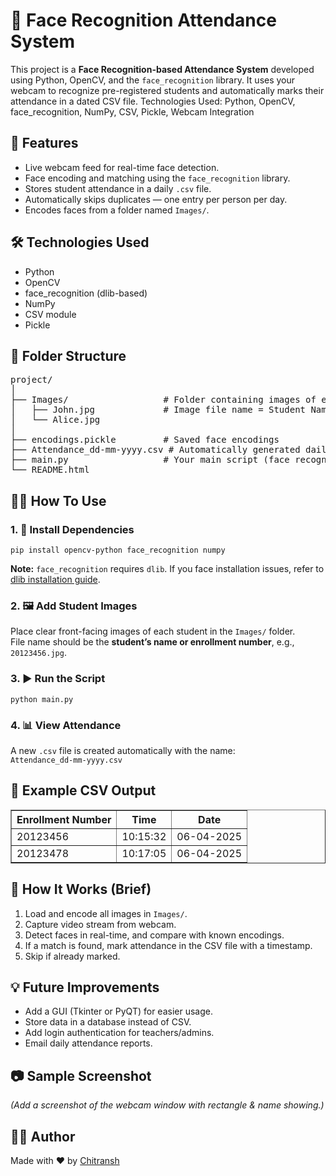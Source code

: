 <h1>📸 Face Recognition Attendance System</h1>

<p>This project is a <strong>Face Recognition-based Attendance System</strong> developed using Python, OpenCV, and the <code>face_recognition</code> library. It uses your webcam to recognize pre-registered students and automatically marks their attendance in a dated CSV file. Technologies Used: Python, OpenCV, face_recognition, NumPy, CSV, Pickle, Webcam Integration</p>

<h2>🚀 Features</h2>
<ul>
  <li>Live webcam feed for real-time face detection.</li>
  <li>Face encoding and matching using the <code>face_recognition</code> library.</li>
  <li>Stores student attendance in a daily <code>.csv</code> file.</li>
  <li>Automatically skips duplicates — one entry per person per day.</li>
  <li>Encodes faces from a folder named <code>Images/</code>.</li>
</ul>

<h2>🛠️ Technologies Used</h2>
<ul>
  <li>Python</li>
  <li>OpenCV</li>
  <li>face_recognition (dlib-based)</li>
  <li>NumPy</li>
  <li>CSV module</li>
  <li>Pickle</li>
</ul>

<h2>📂 Folder Structure</h2>
<pre>
project/
│
├── Images/                  # Folder containing images of enrolled students
│   ├── John.jpg             # Image file name = Student Name
│   └── Alice.jpg
│
├── encodings.pickle         # Saved face encodings
├── Attendance_dd-mm-yyyy.csv # Automatically generated daily attendance file
├── main.py                  # Your main script (face recognition code)
└── README.html
</pre>

<h2>🧑‍🏫 How To Use</h2>

<h3>1. 🔧 Install Dependencies</h3>
<pre><code>pip install opencv-python face_recognition numpy</code></pre>
<p><strong>Note:</strong> <code>face_recognition</code> requires <code>dlib</code>. If you face installation issues, refer to <a href="https://pypi.org/project/dlib/" target="_blank">dlib installation guide</a>.</p>

<h3>2. 🖼 Add Student Images</h3>
<p>Place clear front-facing images of each student in the <code>Images/</code> folder.<br>
File name should be the <strong>student’s name or enrollment number</strong>, e.g., <code>20123456.jpg</code>.</p>

<h3>3. ▶️ Run the Script</h3>
<pre><code>python main.py</code></pre>

<h3>4. 📊 View Attendance</h3>
<p>A new <code>.csv</code> file is created automatically with the name:<br>
<code>Attendance_dd-mm-yyyy.csv</code></p>

<h2>📝 Example CSV Output</h2>
<table border="1" cellpadding="6" cellspacing="0">
  <tr>
    <th>Enrollment Number</th>
    <th>Time</th>
    <th>Date</th>
  </tr>
  <tr>
    <td>20123456</td>
    <td>10:15:32</td>
    <td>06-04-2025</td>
  </tr>
  <tr>
    <td>20123478</td>
    <td>10:17:05</td>
    <td>06-04-2025</td>
  </tr>
</table>

<h2>🧠 How It Works (Brief)</h2>
<ol>
  <li>Load and encode all images in <code>Images/</code>.</li>
  <li>Capture video stream from webcam.</li>
  <li>Detect faces in real-time, and compare with known encodings.</li>
  <li>If a match is found, mark attendance in the CSV file with a timestamp.</li>
  <li>Skip if already marked.</li>
</ol>

<h2>💡 Future Improvements</h2>
<ul>
  <li>Add a GUI (Tkinter or PyQT) for easier usage.</li>
  <li>Store data in a database instead of CSV.</li>
  <li>Add login authentication for teachers/admins.</li>
  <li>Email daily attendance reports.</li>
</ul>

<h2>📷 Sample Screenshot</h2>
<p><em>(Add a screenshot of the webcam window with rectangle & name showing.)</em></p>

<h2>👨‍💻 Author</h2>
<p>Made with ❤️ by <a href="https://github.com/Shrivastava-1" target="_blank"> Chitransh</a></p>
